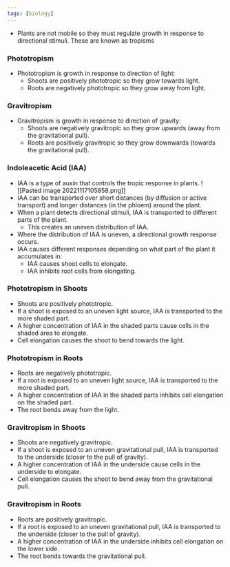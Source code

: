 ```yaml
---
tags: [biology]
---
```

- Plants are not mobile so they must regulate growth in response to directional stimuli. These are known as tropisms

### Phototropism
- Phototropism is growth in response to direction of light:
    - Shoots are positively phototropic so they grow towards light.
    - Roots are negatively phototropic so they grow away from light.

### Gravitropism
- Gravitropism is growth in response to direction of gravity:
    - Shoots are negatively gravitropic so they grow upwards (away from the gravitational pull).
    - Roots are positively gravitropic so they grow downwards (towards the gravitational pull).

### Indoleacetic Acid (IAA)
- IAA is a type of auxin that controls the tropic response in plants.
![[Pasted image 20221117105858.png]]
- IAA can be transported over short distances (by diffusion or active transport) and longer distances (in the phloem) around the plant.
- When a plant detects directional stimuli, IAA is transported to different parts of the plant.
    - This creates an uneven distribution of IAA.
- Where the distribution of IAA is uneven, a directional growth response occurs.
- IAA causes different responses depending on what part of the plant it accumulates in:
    - IAA causes shoot cells to elongate.
    - IAA inhibits root cells from elongating.

### Phototropism in Shoots
- Shoots are positively phototropic.
- If a shoot is exposed to an uneven light source, IAA is transported to the more shaded part.
- A higher concentration of IAA in the shaded parts cause cells in the shaded area to elongate.
- Cell elongation causes the shoot to bend towards the light.

### Phototropism in Roots
- Roots are negatively phototropic.
- If a root is exposed to an uneven light source, IAA is transported to the more shaded part.
- A higher concentration of IAA in the shaded parts inhibits cell elongation on the shaded part.
- The root bends away from the light.

### Gravitropism in Shoots
- Shoots are negatively gravitropic.
- If a shoot is exposed to an uneven gravitational pull, IAA is transported to the underside (closer to the pull of gravity).
- A higher concentration of IAA in the underside cause cells in the underside to elongate.
- Cell elongation causes the shoot to bend away from the gravitational pull.

### Gravitropism in Roots
- Roots are positively gravitropic.
- If a root is exposed to an uneven gravitational pull, IAA is transported to the underside (closer to the pull of gravity).
- A higher concentration of IAA in the underside inhibits cell elongation on the lower side.
- The root bends towards the gravitational pull.
